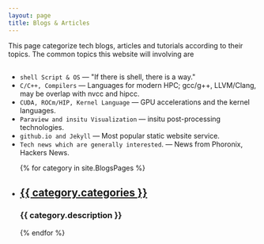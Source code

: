 ```yaml
---
layout: page
title: Blogs & Articles
---
```



This page categorize tech blogs, articles and tutorials according to their topics. The common topics this website will involving are
##
 - `shell Script & OS` &mdash; "If there is shell, there is a way."
 - `C/C++, Compilers` &mdash; Languages for modern HPC; gcc/g++, LLVM/Clang, may be overlap with nvcc and hipcc.
 - `CUDA, ROCm/HIP, Kernel Language` &mdash; GPU accelerations and the kernel languages.
 - `Paraview and insitu Visualization` &mdash; insitu post-processing technologies.
 - `github.io and Jekyll` &mdash; Most popular static website service.
 - `Tech news which are generally interested`. &mdash; News from Phoronix, Hackers News.

<ul>
  {% for category in site.BlogsPages %}
    <li>
      <h2><a href="{{ category.url }}">{{ category.categories }}</a></h2>
      <h3>{{ category.description }}</h3>
      <!---<p>{{ author.content | markdownify }}</p> --->
    </li>
  {% endfor %}
</ul>


